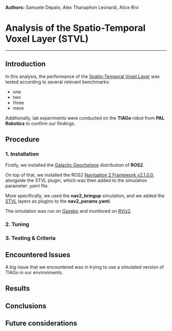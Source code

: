 **Authors:** Samuele Depalo, Alex Thanaphon Leonardi, Alice Rivi

# Analysis of the Spatio-Temporal Voxel Layer (STVL)
-------------------------------------------------------------------------------
## Introduction
In this analysis, the performance of the [Spatio-Temporal Voxel Layer](https://github.com/SteveMacenski/spatio_temporal_voxel_layer/tree/galactic) was tested according to several relevant benchmarks:
- one
- two
- three
- more

Additionally, lab experiments were conducted on the **TIAGo** robot from **PAL Robotics** to confirm our findings.

## Procedure
### 1. Installation
Firstly, we installed the [Galactic Geochelone](https://docs.ros.org/en/galactic/index.html) distribution of **ROS2**.

On top of that, we installed the ROS2 [Navigation 2 Framework v2.1.0.0](https://navigation.ros.org/), alongside the STVL plugin, which was then added to the simulation parameter .yaml file.

More specifically, we used the **nav2_bringup** simulation, and we added the [STVL](https://github.com/SteveMacenski/spatio_temporal_voxel_layer/tree/galactic) layers as plugins to the **nav2_params.yaml**.

The simulation was run on [Gazebo](https://gazebosim.org/home) and monitored on [RViz2](https://index.ros.org/p/rviz2/).

### 2. Tuning

### 3. Testing & Criteria

## Encountered Issues
A big issue that we encountered was in trying to use a simulated version of TIAGo in our environments.

## Results

## Conclusions

## Future considerations
